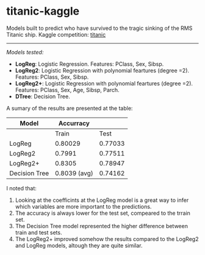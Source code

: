 # titanic-kaggle

Models built to predict who have survived to the tragic sinking of the RMS Titanic ship. Kaggle competition: [titanic](https://www.kaggle.com/c/titanic) 

---

_Models tested:_

- **LogReg**: Logistic Regression. Features:  PClass, Sex, Sibsp.
- **LogReg2**: Logistic Regression with polynomial feartures (degree =2). Features: PClass, Sex, Sibsp. 
- **LogReg2+**: Logistic Regression with polynomial feartures (degree =2). Features: PClass, Sex, Age, Sibsp, Parch. 
- **DTree**: Decision Tree.

A sumary of the results are presented at the table: 

| Model       | Accurracy        |           | 
|-------------| --------------|-----------|
|      | Train       | Test |
| LogReg   | 0.80029       | 0.77033 |
| LogReg2  | 0.7991      | 0.77511 |
| LogReg2+      |  0.8305      | 0.78947 |
| Decision Tree       | 0.8039  (avg)    | 0.74162 |
 
 
 I noted that:

1. Looking at the coefficints at the LogReg model is a great way to infer which variables are more important to the predictions.
2. The accuracy is always lower for the test set, compeared to the trrain set.
3. The Decision Tree model represented the higher difference between train and test sets.
4. The LogReg2+ improved somehow the results compared to the LogReg2 and LogReg models, altough they are quite similar.

